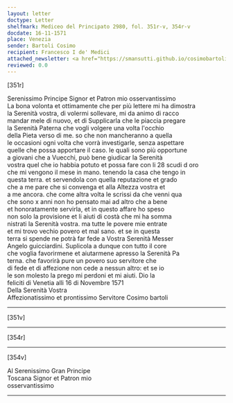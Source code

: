```yaml
---
layout: letter
doctype: Letter
shelfmark: Mediceo del Principato 2980, fol. 351r-v, 354r-v
docdate: 16-11-1571
place: Venezia
sender: Bartoli Cosimo
recipient: Francesco I de' Medici
attached_newsletter: <a href="https://smansutti.github.io/cosimobartoli/texts/3081_052/">3081_052</a>
reviewed: 0.0
---
```


[351r]  
  
  
Serenissimo Principe Signor et Patron mio osservantissimo  
La bona volonta et ottimamente che per più lettere mi ha dimostra  
la Serenità vostra, di volermi sollevare, mi da animo di racco  
mandar mele di nuovo, et di Supplicarla che le piaccia pregare  
la Serenità Paterna che vogli volgere una volta l'occhio  
della Pieta verso di me. so che non mancheranno a quella  
le occasioni ogni volta che vorrà investigarle, senza aspettare  
quelle che possa apportare il caso. le quali sono più opportune  
a giovani che a Vuecchi, può bene giudicar la Serenità  
vostra quel che io habbia potuto et possa fare con li 28 scudi d oro  
che mi vengono il mese in mano. tenendo la casa che tengo in  
questa terra. et servendola con quella reputazione et grado  
che a me pare che si convenga et alla Altezza vostra et  
a me ancora. che come altra volta le scrissi da che venni qua  
che sono x anni non ho pensato mai ad altro che a bene  
et honoratamente servirla, et in questo affare ho speso  
non solo la provisione et li aiuti di costà che mi ha somma  
nistrati la Serenità vostra. ma tutte le povere mie entrate  
et mi trovo vechio povero et mal sano. et se in questa  
terra si spende ne potrà far fede a Vostra Serenità Messer  
Angelo guicciardini. Suplicola a dunque con tutto il core  
che voglia favorirmene et aiutarmene apresso la Serenità Pa  
terna. che favorirà pure un povero suo servitore che  
di fede et di affezione non cede a nessun altro: et se io  
le son molesto la prego mi perdoni et mi aiuti. Dio la  
feliciti di Venetia alli 16 di Novembre 1571  
Della Serenità Vostra  
Affezionatissimo et prontissimo Servitore Cosimo bartoli  
  
---  

[351v]  
  
  
  
---  

[354r]  
  
  
  
---  

[354v]  
  
  
Al Serenissimo Gran Principe  
Toscana Signor et Patron mio  
osservantissimo  
  
---  

